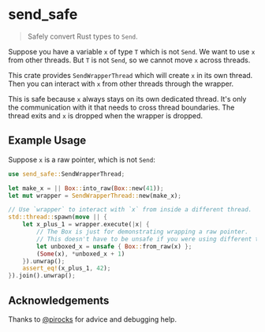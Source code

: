 # send_safe
> Safely convert Rust types to `Send`.

Suppose you have a variable `x` of type `T` which is not `Send`.
We want to use `x` from other threads.
But `T` is not `Send`, so we cannot move `x` across threads.

This crate provides `SendWrapperThread` which will create `x` in its own thread.
Then you can interact with `x` from other threads through the wrapper.

This is safe because `x` always stays on its own dedicated thread.
It's only the communication with it that needs to cross thread boundaries.
The thread exits and `x` is dropped when the wrapper is dropped.

## Example Usage
Suppose `x` is a raw pointer, which is not `Send`:

```rust
use send_safe::SendWrapperThread;

let make_x = || Box::into_raw(Box::new(41));
let mut wrapper = SendWrapperThread::new(make_x);

// Use `wrapper` to interact with `x` from inside a different thread.
std::thread::spawn(move || {
    let x_plus_1 = wrapper.execute(|x| {
        // The Box is just for demonstrating wrapping a raw pointer.
        // This doesn't have to be unsafe if you were using different types.
        let unboxed_x = unsafe { Box::from_raw(x) };
        (Some(x), *unboxed_x + 1)
    }).unwrap();
    assert_eq!(x_plus_1, 42);
}).join().unwrap();
```

## Acknowledgements
Thanks to [@pirocks](https://github.com/pirocks/) for advice and debugging help.
